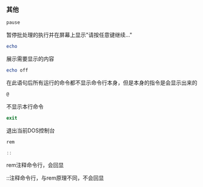 



### 其他

```powershell
pause
```

暂停批处理的执行并在屏幕上显示"请按任意键继续..."



```powershell
echo
```

展示需要显示的内容



```powershell
echo off
```

在此语句后所有运行的命令都不显示命令行本身，但是本身的指令是会显示出来的



```powershell
@
```

不显示本行命令



```powershell
exit
```

退出当前DOS控制台



```powershell
rem

::
```

rem注释命令行，会回显

::注释命令行，与rem原理不同，不会回显


